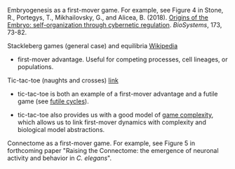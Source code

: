Embryogenesis as a first-mover game. For example, see Figure 4 in Stone, R., Portegys, T., Mikhailovsky, G., and Alicea, B. (2018). [Origins of the Embryo: self-organization through cybernetic regulation](https://www.researchgate.net/publication/316861647_Origins_of_the_Embryo_self-organization_through_cybernetic_regulation_Preprint). _BioSystems_, 173, 73-82.

Stackleberg games (general case) and equilibria [Wikipedia](https://en.wikipedia.org/wiki/Stackelberg_competition#targetText=In%20game%20theory%20terms%2C%20the,sustaining%20of%20a%20Stackelberg%20equilibrium.)

* first-mover advantage. Useful for competing processes, cell lineages, or populations. 

Tic-tac-toe (naughts and crosses)  [link](https://en.wikipedia.org/wiki/Tic-tac-toe)  

* tic-tac-toe is both an example of a first-mover advantage and a futile game (see [futile cycles](https://github.com/Orthogonal-Research-Lab/Cybernetics-and-Systems/tree/master/Game%20Theory/Futile%20Cycle)).

* tic-tac-toe also provides us with a good model of [game complexity](https://en.wikipedia.org/wiki/Game_complexity), which allows us to link first-mover dynamics with complexity and biological model abstractions.

Connectome as a first-mover game. For example, see Figure 5 in forthcoming paper "Raising the Connectome: the emergence of neuronal activity and behavior in _C. elegans_".


